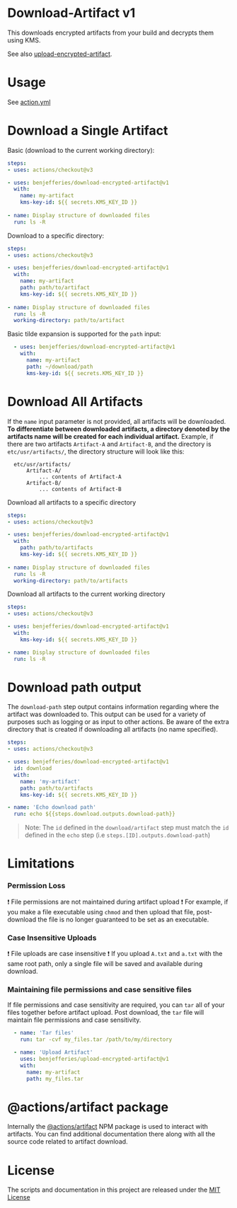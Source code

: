 # Download-Artifact v1

This downloads encrypted artifacts from your build and decrypts them using KMS.

See also [upload-encrypted-artifact](https://github.com/actions/upload-artifact).

# Usage

See [action.yml](action.yml)

# Download a Single Artifact

Basic (download to the current working directory):
```yaml
steps:
- uses: actions/checkout@v3

- uses: benjefferies/download-encrypted-artifact@v1
  with:
    name: my-artifact
    kms-key-id: ${{ secrets.KMS_KEY_ID }}
    
- name: Display structure of downloaded files
  run: ls -R
```

Download to a specific directory:
```yaml
steps:
- uses: actions/checkout@v3

- uses: benjefferies/download-encrypted-artifact@v1
  with:
    name: my-artifact
    path: path/to/artifact
    kms-key-id: ${{ secrets.KMS_KEY_ID }}
    
- name: Display structure of downloaded files
  run: ls -R
  working-directory: path/to/artifact
```

Basic tilde expansion is supported for the `path` input:
```yaml
  - uses: benjefferies/download-encrypted-artifact@v1
    with:
      name: my-artifact
      path: ~/download/path
      kms-key-id: ${{ secrets.KMS_KEY_ID }}
```

# Download All Artifacts

If the `name` input parameter is not provided, all artifacts will be downloaded. **To differentiate between downloaded artifacts, a directory denoted by the artifacts name will be created for each individual artifact.**
Example, if there are two artifacts `Artifact-A` and `Artifact-B`, and the directory is `etc/usr/artifacts/`, the directory structure will look like this:
```
  etc/usr/artifacts/
      Artifact-A/
          ... contents of Artifact-A
      Artifact-B/
          ... contents of Artifact-B
```

Download all artifacts to a specific directory
```yaml
steps:
- uses: actions/checkout@v3

- uses: benjefferies/download-encrypted-artifact@v1
  with:
    path: path/to/artifacts
    kms-key-id: ${{ secrets.KMS_KEY_ID }}
    
- name: Display structure of downloaded files
  run: ls -R
  working-directory: path/to/artifacts
```

Download all artifacts to the current working directory
```yaml
steps:
- uses: actions/checkout@v3

- uses: benjefferies/download-encrypted-artifact@v1
  with:
    kms-key-id: ${{ secrets.KMS_KEY_ID }}

- name: Display structure of downloaded files
  run: ls -R
```

# Download path output

The `download-path` step output contains information regarding where the artifact was downloaded to. This output can be used for a variety of purposes such as logging or as input to other actions. Be aware of the extra directory that is created if downloading all artifacts (no name specified).

```yaml
steps:
- uses: actions/checkout@v3

- uses: benjefferies/download-encrypted-artifact@v1
  id: download
  with:
    name: 'my-artifact'
    path: path/to/artifacts
    kms-key-id: ${{ secrets.KMS_KEY_ID }}

- name: 'Echo download path'
  run: echo ${{steps.download.outputs.download-path}}
```

> Note: The `id` defined in the `download/artifact` step must match the `id` defined in the `echo` step (i.e `steps.[ID].outputs.download-path`)

# Limitations

### Permission Loss

:exclamation: File permissions are not maintained during artifact upload :exclamation: For example, if you make a file executable using `chmod` and then upload that file, post-download the file is no longer guaranteed to be set as an executable.

### Case Insensitive Uploads

:exclamation: File uploads are case insensitive :exclamation: If you upload `A.txt` and `a.txt` with the same root path, only a single file will be saved and available during download.

### Maintaining file permissions and case sensitive files

If file permissions and case sensitivity are required, you can `tar` all of your files together before artifact upload. Post download, the `tar` file will maintain file permissions and case sensitivity.

```yaml
  - name: 'Tar files'
    run: tar -cvf my_files.tar /path/to/my/directory

  - name: 'Upload Artifact'
    uses: benjefferies/upload-encrypted-artifact@v1
    with:
      name: my-artifact
      path: my_files.tar    
```

# @actions/artifact package

Internally the [@actions/artifact](https://github.com/actions/toolkit/tree/main/packages/artifact) NPM package is used to interact with artifacts. You can find additional documentation there along with all the source code related to artifact download.

# License

The scripts and documentation in this project are released under the [MIT License](LICENSE)

